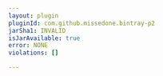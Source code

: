 ```yaml
---
layout: plugin
pluginId: com.github.missedone.bintray-p2
jarSha1: INVALID
isJarAvailable: true
error: NONE
violations: []

---
```

